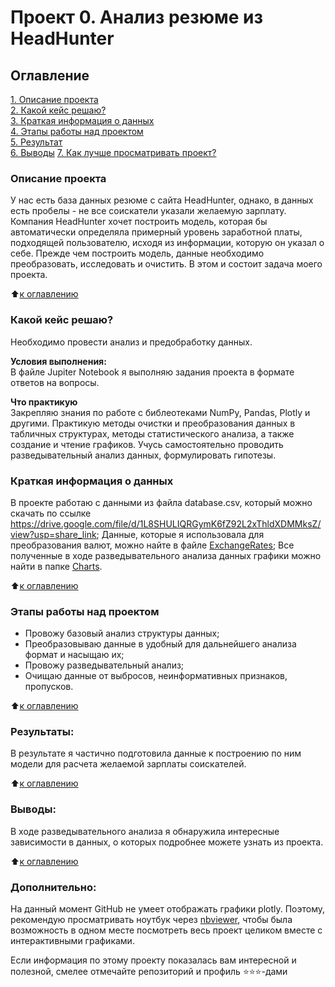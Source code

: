 # Проект 0. Анализ резюме из HeadHunter

## Оглавление  
[1. Описание проекта](https://github.com/VictoriaBakulina/sf_data_science/tree/main/project_1/README.md#Описание-проекта)  
[2. Какой кейс решаю?](https://github.com/VictoriaBakulina/sf_data_science/tree/main/project_1/README.md#Какой-кейс-решаю)  
[3. Краткая информация о данных](https://github.com/VictoriaBakulina/sf_data_science/tree/main/project_1/README.md#Краткая-информация-о-данных)  
[4. Этапы работы над проектом](https://github.com/VictoriaBakulina/sf_data_science/tree/main/project_1/README.md#Этапы-работы-над-проектом)  
[5. Результат](https://github.com/VictoriaBakulina/sf_data_science/tree/main/project_1/README.md#Результаты)    
[6. Выводы](https://github.com/VictoriaBakulina/sf_data_science/tree/main/project_1/README.md#Выводы) 
[7. Как лучше просматривать проект?](https://github.com/VictoriaBakulina/sf_data_science/tree/main/project_1/README.md#Дополнительно) 

### Описание проекта    
У нас есть база данных резюме с сайта HeadHunter, однако, в данных есть пробелы - не все соискатели указали желаемую зарплату. Компания HeadHunter хочет построить модель, которая бы автоматически определяла примерный уровень заработной платы, подходящей пользователю, исходя из информации, которую он указал о себе. Прежде чем построить модель, данные необходимо преобразовать, исследовать и очистить. В этом и состоит задача моего проекта.

:arrow_up:[к оглавлению](https://github.com/VictoriaBakulina/sf_data_science/tree/main/project_1/README.md#Оглавление)


### Какой кейс решаю?    
Необходимо провести анализ и предобработку данных.

**Условия выполнения:**  
В файле Jupiter Notebook я выполняю задания проекта в формате ответов на вопросы.

**Что практикую**     
Закрепляю знания по работе с библеотеками NumPy, Pandas, Plotly и другими. Практикую методы очистки и преобразования данных в табличных структурах, методы статистического анализа, а также создание и чтение графиков. Учусь самостоятельно проводить разведывательный анализ данных, формулировать гипотезы.


### Краткая информация о данных
В проекте работаю с данными из файла database.csv, который можно скачать по ссылке https://drive.google.com/file/d/1L8SHULIQRGymK6fZ92L2xThldXDMMksZ/view?usp=share_link;
Данные, которые я использовала для преобразования валют, можно найте в файле [ExchangeRates](https://github.com/VictoriaBakulina/sf_data_science/blob/main/project_1/ExchangeRates.csv);
Все полученные в ходе разведывательного анализа данных графики можно найти в папке [Charts](https://github.com/VictoriaBakulina/sf_data_science/tree/main/project_1/Charts).
  
:arrow_up:[к оглавлению](https://github.com/VictoriaBakulina/sf_data_science/tree/main/project_1/README.md#Оглавление)


### Этапы работы над проектом  
- Провожу базовый анализ структуры данных;
- Преобразовываю данные в удобный для дальнейшего анализа формат и насыщаю их;
- Провожу разведывательный анализ;
- Очищаю данные от выбросов, неинформативных признаков, пропусков.


:arrow_up:[к оглавлению](https://github.com/VictoriaBakulina/sf_data_science/tree/main/project_0/README.md#Оглавление)


### Результаты:  
В результате я частично подготовила данные к построению по ним модели для расчета желаемой зарплаты соискателей.


:arrow_up:[к оглавлению](https://github.com/VictoriaBakulina/sf_data_science/tree/main/project_0/README.md#Оглавление)


### Выводы:  
В ходе разведывательного анализа я обнаружила интересные зависимости в данных, о которых подробнее можете узнать из проекта.

:arrow_up:[к оглавлению](https://github.com/VictoriaBakulina/sf_data_science/tree/main/project_0/README.md#Оглавление)


### Дополнительно:
На данный момент GitHub не умеет отображать графики plotly. Поэтому, рекомендую просматривать ноутбук через [nbviewer](https://nbviewer.org/github/VictoriaBakulina/sf_data_science/blob/main/project_1/project_about_HeadHunter.ipynb), чтобы была возможность в одном месте посмотреть весь проект целиком вместе с интерактивными графиками. 


Если информация по этому проекту показалась вам интересной и полезной, смелее отмечайте репозиторий и профиль ⭐️⭐️⭐️-дами